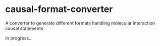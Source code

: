 # causal-format-converter

A converter to generate different formats handling molecular interaction causal statements

In progress...
